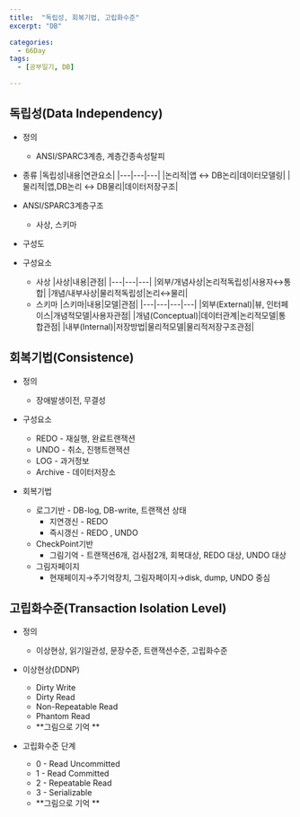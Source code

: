 ```yaml
---
title:  "독립성, 회복기법, 고립화수준"
excerpt: "DB"

categories:
  - 66Day
tags:
  - [공부일기, DB]

---
```




## 독립성(Data Independency)

- 정의
	
	- ANSI/SPARC3계층, 계층간종속성탈피
- 종류 
	|독립성|내용|연관요소|
	|---|---|---|
	|논리적|앱 ↔ DB논리|데이터모델링|
	|물리적|앱,DB논리 ↔ DB물리|데이터저장구조|

- ANSI/SPARC3계층구조
	
	- 사상, 스키마
- 구성도
- 구성요소
	- 사상
		|사상|내용|관점|
		|---|---|---|
		|외부/개념사상|논리적독립성|사용자↔통합|
		|개념/내부사상|물리적독립성|논리↔물리|
	- 스키마
		|스키마|내용|모델|관점|
		|---|---|---|---|
		|외부(External)|뷰, 인터페이스|개념적모델|사용자관점|
		|개념(Conceptual)|데이터관계|논리적모델|통합관점|
		|내부(Internal)|저장방법|물리적모델|물리적저장구조관점|




## 회복기법(Consistence)

- 정의
	- 장애발생이전, 무결성
- 구성요소
	- REDO - 재실행, 완료트랜잭션
	- UNDO - 취소, 진행트랜잭션
	- LOG - 과거정보
	- Archive - 데이터저장소
	
- 회복기법
	- 로그기반 - DB-log, DB-write, 트랜잭션 상태
		- 지연갱신 - REDO 
		- 즉시갱신 - REDO , UNDO 
	- CheckPoint기반
		- 그림기억 - 트랜잭션6개, 검사점2개, 회복대상, REDO 대상, UNDO 대상
	- 그림자페이지
		- 현재페이지→주기억장치, 그림자페이지→disk, dump, UNDO 중심



## 고립화수준(Transaction Isolation Level)

- 정의
	- 이상현상, 읽기일관성, 문장수준, 트랜잭션수준, 고립화수준

- 이상현상(DDNP) 
	- Dirty Write
	- Dirty Read
	- Non-Repeatable Read
	- Phantom Read
	- **그림으로 기억 ** 
	
- 고립화수준 단계
	- 0 - Read Uncommitted
	- 1 - Read Committed
	- 2 - Repeatable Read
	- 3 - Serializable
	- **그림으로 기억 ** 
